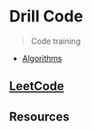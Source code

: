 # Drill Code
> Code training

* [Algorithms](algorithm/README.md)

## [LeetCode](leetcode/README.md)


## Resources


